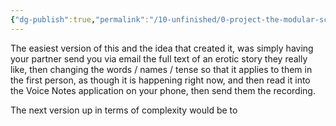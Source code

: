 ```yaml
---
{"dg-publish":true,"permalink":"/10-unfinished/0-project-the-modular-script-library-still-under-construction/how-to-get-started/","updated":"2025-01-20T12:01:13.717+08:00"}
---
```



The easiest version of this and the idea that created it, was simply having your partner send you via email the full text of an erotic story they really like, then changing the words / names / tense so that it applies to them in the first person, as though it is happening right now, and then read it into the Voice Notes application on your phone, then send them the recording. 

The next version up in terms of complexity would be to 

